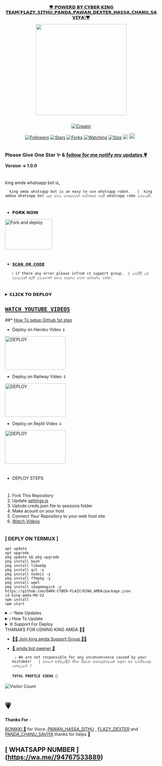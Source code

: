 
<p align="center"> 
<u>♥️ 𝗣𝗢𝗪𝗘𝗥𝗗 𝗕𝗬 𝗖𝗬𝗕𝗘𝗥 𝗞𝗜𝗡𝗚 𝗧𝗘𝗔𝗠[𝗙𝗟𝗔𝗭𝗬_𝗦𝗜𝗧𝗛𝗨_𝗣𝗔𝗡𝗗𝗔_𝗣𝗔𝗪𝗔𝗡_𝗗𝗘𝗫𝗧𝗘𝗥_𝗛𝗔𝗦𝗦𝗔_𝗖𝗛𝗔𝗡𝗨_𝗦𝗔𝗩𝗜𝗬𝗔]♥️</u>
</p>
<p align="center">
<img src="https://telegra.ph/file/a31851257858c7602a567.jpg" width="300" height="300"/>
</p>
<p align="center">
  <a href="#"><img src="http://readme-typing-svg.herokuapp.com?color=d1fa02&center=true&vCenter=true&multiline=false&lines=KING+AMDA+WHATSAPP+BOT" alt="">
</p>
<p align="center">
<a href="#"><img title="Creator" src="https://img.shields.io/badge/Creator-Mrruka-red.svg?style=for-the-badge&logo=github"></a>
</p>
<p align="center">
<a href="https://github.com/DARK-CYBER-FLAZY?tab=followers"><img title="Followers" src="https://img.shields.io/github/followers/AlipBot?color=green&style=flat-square"></a>
<a href="https://github.com/DARK-CYBER-FLAZY/KING_AMDA/stargazers/"><img title="Stars" src="https://img.shields.io/github/stars/DARK-CYBER-FLAZY/KING_AMDA?color=white&style=flat-square"></a>
<a href="https://github.com/DARK-CYBER-FLAZY/KING_AMDA/network/members"><img title="Forks" src="https://img.shields.io/github/forks/DARK-CYBER-FLAZY/KING_AMDA?color=yellow&style=flat-square"></a>
<a href="https://github.com/DARK-CYBER-FLAZY/KING_AMDA/watchers"><img title="Watching" src="https://img.shields.io/github/watchers/DARK-CYBER-FLAZY/KING_AMDA?label=Watchers&color=red&style=flat-square"></a>
<a href="https://github.com/DARK-CYBER-FLAZY/KING_AMDA/"><img title="Size" src="https://telegra.ph/file/a31851257858c7602a567.jpg"></a>
<a href="https://hits.seeyoufarm.com"><img src="https://hits.seeyoufarm.com/api/count/incr/badge.svg?url=https://github.com/DARK-CYBER-FLAZY/KING_AMDA/%2Fhit-counter&count_bg=%2379C83D&title_bg=%23555555&icon=probot.svg&icon_color=%2304FF00&title=hits&edge_flat=false"/></a>
<a href="https://github.com/flazy123/King_Amda/graphs/commit-activity"><img height="20" src="https://telegra.ph/file/a31851257858c7602a567.jpg"></a>&nbsp;&nbsp;
</p>

# 

### Please Give One Star ✨ & [follow for me notify my updates 💗](https://github.com/DARK-CYBER-FLAZY/KING_AMDA.git)
<b>Version -> 1.0.0</b>
# 
king amda whatsapp bot is,

      king amda whatsapp bot is an easy to use whatsapp robot.   |  king amdaa whatsapp bot යනු ඔබට පහසුවෙන් බාවිතකර හැකි whatsapp robo වරයෙකි.

# 
* 𝗙𝗢𝗥𝗞 𝗡𝗢𝗪

<p align="left">
<a href="https://github.com/DARK-CYBER-FLAZY/KING_AMDA.git"><img align="center" src="https://telegra.ph/file/a31851257858c7602a567.jpg" alt="Fork and deploy" height="100" width="155" /></a>

# 

* [`𝗦𝗖𝗔𝗡 𝗤𝗥 𝗖𝗢𝗗𝗘`](https://replit.com/@savigaming2009/KING-AMDA-BOT-QR?v=1)

      ℹ️ if there any error please infrom it support group.  | මෙහිදී යම් ගැටලුවක් ඇති උවහොත් සහය සමූහය වෙත සම්බන්ධ වන්න.
# 

<details>
<summary>𝗖𝗟𝗜𝗖𝗞 𝗧𝗢 𝗗𝗘𝗣𝗟𝗢𝗬</summary>


[`Deploy on Railway`](https://railway.app?referralCode=jDDNQq)

[`Deploy on Koyeb`](https://app.koyeb.com/)

[`Deploy on Mogenius`](https://studio.mogenius.com/)

[`Deploy on heroku`](https://heroku.com/deploy?template=https://github.com/DARK-CYBER-FLAZY/KING_AMDA)

[`Deploy on Replit`](https://replit.com)

[`Deploy on Uffizzi`](https://www.uffizzi.com/)
</details>

## [`WATCH YOUTUBE VIDEOS`](https://www.youtube.com/@cyber_flazy)
 
  ##* [How To setup Github 1st step](https://www.youtube.com/@cyber_flazy)
  
 * Deploy on Heroku Video ⇓
 <p align="left">
<a href="https://telegra.ph/file/a31851257858c7602a567.jpg"><img align="center" src="https://telegra.ph/file/a31851257858c7602a567.jpg" alt="DEPLOY" height="110" width="200" /></a>
   
* Deploy on Railway Video ⇓
 <p align="left">
<a href="https://www.youtube.com/@cyber_flazy"><img align="center" src="https://telegra.ph/file/a7f91b1613367ec5d12cf.jpg" alt="DEPLOY" height="110" width="200" /></a>
   
* Deploy on Replit Video ⇓
 <p align="left">
<a href="[https://www.youtube.com/@cyber_flazy](https://www.youtube.com/@cyber_flazy)"><img align="center" src="https://telegra.ph/file/a7f91b1613367ec5d12cf.jpg" alt="DEPLOY" height="110" width="200" /></a>
   
   
   
# 
#
+ DEPLOY STEPS
# 
1. Fork This Repository 
2. Update [settings.js]()
3. Uplode creds.json file to sessions folder
4. Make acount on your host
5. Connect Your Repository to your web host site
6. [Watch Videos](https://www.youtube.com/@cyber_flazy)
# 
#
### [ DEPLY ON TERMUX ]
 ```   
apt update
apt upgrade
pkg update && pkg upgrade
pkg install bash
pkg install libwebp
pkg install git -y
pkg install nodejs -y 
pkg install ffmpeg -y 
pkg install wget
pkg install imagemagick -y
https://github.com/DARK-CYBER-FLAZY/KING_AMDA/package.json
cd king-amda-Md-V2
npm install
npm start
```
<details>
<summary>✅ New Updates</summary>

• Fix Youtube video and song not download error. 


<p>
</details>
<details>
<summary>ℹ️ How To Update </summary>
<p>
</details>
<details>
<summary>🌐 Support For Deploy </summary>
<p>
</details>
THANAKS FOR USNING KING AMDA 💃💖

* [🧑‍💻 Join king amda Support Group 🧑‍💻](https://chat.whatsapp.com/L6Rw4onJlfBJGprvSQh9I2)

* [🦄 amda bot owener 🦄](https://wa.me//94767533889)

     
       ⚠️ We are not responsible for any inconvenience caused by your mistakes!   | ඔබගේ අත්වැරදීම් නිසා සිදුවන අපහසුතාවයන් සඳහා අප වගකිවයනු නොලැබේ !

  
  #### ```TOTAL PROFILE VIEWS 🧚```
![Visitor Count](https://profile-counter.glitch.me/flazy123/count.svg)

<h1>💗</h1> 
<b>Thanks For</b> -

 [BONIKKI 💖]() for Voice ,[PAWAN_HASSA_SITHU](https://www.youtube.com/@cyber_flazy) , [FLAZY_DEXTER](https://github.com/flazy123) and [PANDA_CHANU_SAVIYA]() thanks for helps 💖

 ## [ WHATSAPP NUMBER ] (https://wa.me//94767533889)
